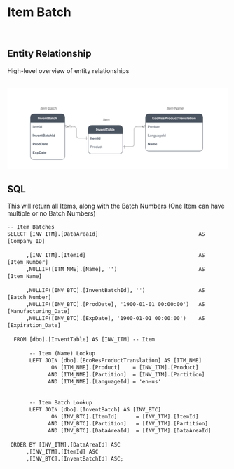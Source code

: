 # Item Batch

<br />

## Entity Relationship
High-level overview of entity relationships

<br />

<img src="https://raw.githubusercontent.com/janusvrensburg/ms-d365-fo/main/svg/item-batch.drawio.svg">

<br />

## SQL
This will return all Items, along with the Batch Numbers (One Item can have multiple or no Batch Numbers)

```
-- Item Batches
SELECT [INV_ITM].[DataAreaId]                                AS [Company_ID]

      ,[INV_ITM].[ItemId]                                    AS [Item_Number]
      ,NULLIF([ITM_NME].[Name], '')                          AS [Item_Name]

      ,NULLIF([INV_BTC].[InventBatchId], '')                 AS [Batch_Number]
      ,NULLIF([INV_BTC].[ProdDate], '1900-01-01 00:00:00')   AS [Manufacturing_Date]
      ,NULLIF([INV_BTC].[ExpDate], '1900-01-01 00:00:00')    AS [Expiration_Date]

  FROM [dbo].[InventTable] AS [INV_ITM] -- Item

       -- Item (Name) Lookup
       LEFT JOIN [dbo].[EcoResProductTranslation] AS [ITM_NME]
              ON [ITM_NME].[Product]    = [INV_ITM].[Product]
             AND [ITM_NME].[Partition]  = [INV_ITM].[Partition]
             AND [ITM_NME].[LanguageId] = 'en-us'


       -- Item Batch Lookup
       LEFT JOIN [dbo].[InventBatch] AS [INV_BTC]
              ON [INV_BTC].[ItemId]      = [INV_ITM].[ItemId]
             AND [INV_BTC].[Partition]   = [INV_ITM].[Partition]
             AND [INV_BTC].[DataAreaId]  = [INV_ITM].[DataAreaId]

 ORDER BY [INV_ITM].[DataAreaId] ASC
      ,[INV_ITM].[ItemId] ASC
      ,[INV_BTC].[InventBatchId] ASC;
```
